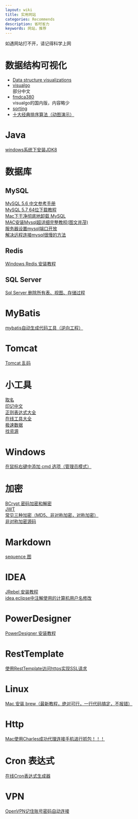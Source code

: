 ```yaml
---
layout: wiki
title: 实用网站
categories: Recommends
description: 省时省力
keywords: 网站，推荐
---
```


如遇网站打不开，请记得科学上网

# 数据结构可视化
- [Data structure visualizations](http://www.cs.usfca.edu/~galles/visualization/Algorithms.html)
- [visualgo](https://visualgo.net/zh)<br>
	部分中文
- [fmdca380](http://ds.fmdca380.com/index.html)<br>
	visualgo的国内版，内容略少
- [sorting](http://sorting.at/)
- [十大经典排序算法（动图演示）](https://www.cnblogs.com/onepixel/articles/7674659.html)



# Java
[windows系统下安装JDK8](https://www.cnblogs.com/heqiyoujing/p/9502726.html)

# 数据库
## MySQL
[MySQL 5.6 中文参考手册](https://github.com/mysql2cn/manual56)<br>
[MySQL 5.7 64位下载教程](https://blog.csdn.net/mulinghanxue/article/details/93917244)<br>
[Mac下干净彻底地卸载 MySQL](https://www.jianshu.com/p/276c1271ae14)<br>
[MAC安装Mysql超详细完整教程(图文并茂)](https://blog.csdn.net/baidu_26315231/article/details/88963558)<br>
[服务器设置mysql端口开放](https://blog.csdn.net/sinat_41679832/article/details/104790108)<br>
[解决远程连接mysql很慢的方法](https://www.cnblogs.com/shenyixin/p/10478604.html)
## Redis
[Windows Redis 安装教程](https://blog.csdn.net/weixin_41381863/article/details/88231397)
## SQL Server
[Sql Server 删除所有表、视图、存储过程](https://www.cnblogs.com/pingming/p/4713467.html)

# MyBatis
[mybatis自动生成代码工具（逆向工程）](https://www.cnblogs.com/michaelcnblogs/p/11333031.html)

# Tomcat
[Tomcat 乱码](https://blog.csdn.net/qq_25775675/article/details/104839569)

# 小工具
[取名](https://unbug.github.io/codelf)<br>
[印记中文](https://docschina.org/)<br>
[正则表达式大全](https://any86.github.io/any-rule/)<br>
[在线工具大全](https://tool.lu/)<br>
[极速数据](https://tool.jisuapi.com/)<br>
[找资源](http://www.549.tv/)

# Windows
[在鼠标右键中添加 cmd 选项（管理员模式）](https://blog.csdn.net/ujsDui/article/details/79191921)

# 加密
[BCrypt 密码加密和解密](https://www.jianshu.com/p/fc910a1f7c8d/)<br>
[JWT](https://www.jianshu.com/p/576dbf44b2ae)<br>
[常见三种加密（MD5、非对称加密，对称加密）](https://www.cnblogs.com/shoshana-kong/p/10934550.html)<br>
[非对称加密源码](https://www.cnblogs.com/frank-quan/p/7073457.html)



# Markdown
[sequence 图](https://www.jianshu.com/p/70e329dd4a00)

# IDEA
[JRebel 安装教程](https://blog.csdn.net/lianghecai52171314/article/details/105637251)<br>
[idea,eclipse中注解使用的计算机用户名修改](https://blog.csdn.net/GrondBellion/article/details/111312246)

# PowerDesigner
[PowerDesigner 安装教程](https://blog.csdn.net/csdn_0911/article/details/83106782)

# RestTemplate
[使用RestTemplate访问https实现SSL请求](https://blog.csdn.net/MyronCham/article/details/103481046)

# Linux
[Mac 安装 brew（最新教程，绝对可行，一行代码搞定，不报错）](https://www.cnblogs.com/liyihua/p/12753163.html)

# Http
[Mac使用Charles成功代理连接手机进行抓包！！！](https://segmentfault.com/a/1190000040638947)

# Cron 表达式
[在线Cron表达式生成器](https://cron.qqe2.com/)

# VPN
[OpenVPN记住账号密码自动连接](https://www.bbsmax.com/A/kvJ3WRVXJg/)